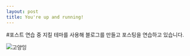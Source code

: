 ```yaml
---
layout: post
title: You're up and running!
---
```


#포스트 연습 중
지킬 테마를 사용해 블로그를 만들고 포스팅을 연습하고 있습니다.

![고양잉](images/샴.jpeg)
